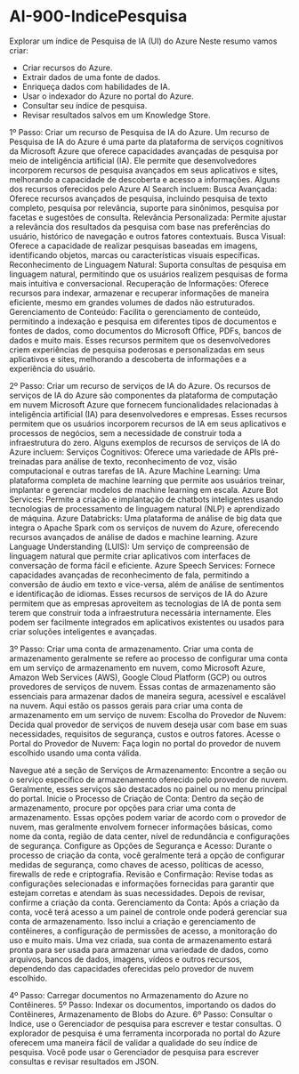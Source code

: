 # AI-900-IndicePesquisa
Explorar um índice de Pesquisa de IA (UI) do Azure
Neste resumo vamos criar:
-  Criar recursos do Azure.
- Extrair dados de uma fonte de dados.
- Enriqueça dados com habilidades de IA.
- Usar o indexador do Azure no portal do Azure.
- Consultar seu índice de pesquisa.
- Revisar resultados salvos em um Knowledge Store.

1º Passo: Criar um recurso de Pesquisa de IA do Azure.
Um recurso de Pesquisa de IA do Azure é uma parte da plataforma de serviços cognitivos da Microsoft Azure que oferece capacidades avançadas de pesquisa por meio de inteligência artificial (IA). Ele permite que desenvolvedores incorporem recursos de pesquisa avançados em seus aplicativos e sites, melhorando a capacidade de descoberta e acesso a informações.
Alguns dos recursos oferecidos pelo Azure AI Search incluem:
Busca Avançada: Oferece recursos avançados de pesquisa, incluindo pesquisa de texto completo, pesquisa por relevância, suporte para sinônimos, pesquisa por facetas e sugestões de consulta.
Relevância Personalizada: Permite ajustar a relevância dos resultados da pesquisa com base nas preferências do usuário, histórico de navegação e outros fatores contextuais.
Busca Visual: Oferece a capacidade de realizar pesquisas baseadas em imagens, identificando objetos, marcas ou características visuais específicas.
Reconhecimento de Linguagem Natural: Suporta consultas de pesquisa em linguagem natural, permitindo que os usuários realizem pesquisas de forma mais intuitiva e conversacional.
Recuperação de Informações: Oferece recursos para indexar, armazenar e recuperar informações de maneira eficiente, mesmo em grandes volumes de dados não estruturados.
Gerenciamento de Conteúdo: Facilita o gerenciamento de conteúdo, permitindo a indexação e pesquisa em diferentes tipos de documentos e fontes de dados, como documentos do Microsoft Office, PDFs, bancos de dados e muito mais.
Esses recursos permitem que os desenvolvedores criem experiências de pesquisa poderosas e personalizadas em seus aplicativos e sites, melhorando a descoberta de informações e a experiência do usuário.



2º Passo: Criar um recurso de serviços de IA do Azure.
Os recursos de serviços de IA do Azure são componentes da plataforma de computação em nuvem Microsoft Azure que fornecem funcionalidades relacionadas à inteligência artificial (IA) para desenvolvedores e empresas. Esses recursos permitem que os usuários incorporem recursos de IA em seus aplicativos e processos de negócios, sem a necessidade de construir toda a infraestrutura do zero. Alguns exemplos de recursos de serviços de IA do Azure incluem:
Serviços Cognitivos: Oferece uma variedade de APIs pré-treinadas para análise de texto, reconhecimento de voz, visão computacional e outras tarefas de IA.
Azure Machine Learning: Uma plataforma completa de machine learning que permite aos usuários treinar, implantar e gerenciar modelos de machine learning em escala.
Azure Bot Services: Permite a criação e implantação de chatbots inteligentes usando tecnologias de processamento de linguagem natural (NLP) e aprendizado de máquina.
Azure Databricks: Uma plataforma de análise de big data que integra o Apache Spark com os serviços de nuvem do Azure, oferecendo recursos avançados de análise de dados e machine learning.
Azure Language Understanding (LUIS): Um serviço de compreensão de linguagem natural que permite criar aplicativos com interfaces de conversação de forma fácil e eficiente.
Azure Speech Services: Fornece capacidades avançadas de reconhecimento de fala, permitindo a conversão de áudio em texto e vice-versa, além de análise de sentimentos e identificação de idiomas.
Esses recursos de serviços de IA do Azure permitem que as empresas aproveitem as tecnologias de IA de ponta sem terem que construir toda a infraestrutura necessária internamente. Eles podem ser facilmente integrados em aplicativos existentes ou usados para criar soluções inteligentes e avançadas.

3º Passo: Criar uma conta de armazenamento.
Criar uma conta de armazenamento geralmente se refere ao processo de configurar uma conta em um serviço de armazenamento em nuvem, como Microsoft Azure, Amazon Web Services (AWS), Google Cloud Platform (GCP) ou outros provedores de serviços de nuvem. Essas contas de armazenamento são essenciais para armazenar dados de maneira segura, acessível e escalável na nuvem.
Aqui estão os passos gerais para criar uma conta de armazenamento em um serviço de nuvem:
Escolha do Provedor de Nuvem: Decida qual provedor de serviços de nuvem deseja usar com base em suas necessidades, requisitos de segurança, custos e outros fatores.
Acesse o Portal do Provedor de Nuvem: Faça login no portal do provedor de nuvem escolhido usando uma conta válida.

Navegue até a seção de Serviços de Armazenamento: Encontre a seção ou o serviço específico de armazenamento oferecido pelo provedor de nuvem. Geralmente, esses serviços são destacados no painel ou no menu principal do portal.
Inicie o Processo de Criação de Conta: Dentro da seção de armazenamento, procure por opções para criar uma conta de armazenamento. Essas opções podem variar de acordo com o provedor de nuvem, mas geralmente envolvem fornecer informações básicas, como nome da conta, região de data center, nível de redundância e configurações de segurança.
Configure as Opções de Segurança e Acesso: Durante o processo de criação da conta, você geralmente terá a opção de configurar medidas de segurança, como chaves de acesso, políticas de acesso, firewalls de rede e criptografia.
Revisão e Confirmação: Revise todas as configurações selecionadas e informações fornecidas para garantir que estejam corretas e atendam às suas necessidades. Depois de revisar, confirme a criação da conta.
Gerenciamento da Conta: Após a criação da conta, você terá acesso a um painel de controle onde poderá gerenciar sua conta de armazenamento. Isso inclui a criação e gerenciamento de contêineres, a configuração de permissões de acesso, a monitoração do uso e muito mais.
Uma vez criada, sua conta de armazenamento estará pronta para ser usada para armazenar uma variedade de dados, como arquivos, bancos de dados, imagens, vídeos e outros recursos, dependendo das capacidades oferecidas pelo provedor de nuvem escolhido.

4º Passo:  Carregar documentos no Armazenamento do Azure no Contêineres.
5º Passo: Indexar os documentos, importando os dados do Contêineres, Armazenamento de Blobs do Azure.
6º Passo: Consultar o Indice, use o Gerenciador de pesquisa para escrever e testar consultas. O explorador de pesquisa é uma ferramenta incorporada no portal do Azure oferecem uma maneira fácil de validar a qualidade do seu índice de pesquisa. Você pode usar o Gerenciador de pesquisa para escrever consultas e revisar resultados em JSON.

